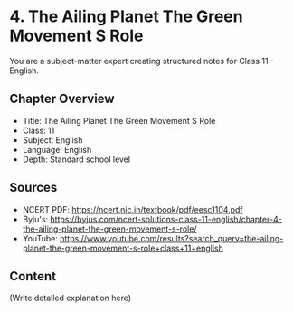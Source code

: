 # 4. The Ailing Planet The Green Movement S Role

You are a subject-matter expert creating structured notes for Class 11 - English.

## Chapter Overview
- Title: The Ailing Planet The Green Movement S Role
- Class: 11
- Subject: English
- Language: English
- Depth: Standard school level

## Sources
- NCERT PDF: https://ncert.nic.in/textbook/pdf/eesc1104.pdf
- Byju's: https://byjus.com/ncert-solutions-class-11-english/chapter-4-the-ailing-planet-the-green-movement-s-role/
- YouTube: https://www.youtube.com/results?search_query=the-ailing-planet-the-green-movement-s-role+class+11+english

## Content
(Write detailed explanation here)
